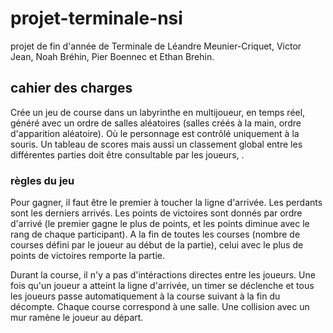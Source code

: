 # projet-terminale-nsi
projet de fin d'année de Terminale de Léandre Meunier-Criquet, Victor Jean, Noah Bréhin, Pier Boennec et Ethan Brehin.

## cahier des charges
Crée un jeu de course dans un labyrinthe en multijoueur, en temps réel, généré avec un ordre de salles aléatoires (salles créés à la main, ordre d'apparition aléatoire). Où le personnage est contrôlé uniquement à la souris. Un tableau de scores mais aussi un classement global entre les différentes parties doit être consultable par les joueurs, .

### règles du jeu
Pour gagner, il faut être le premier à toucher la ligne d'arrivée. Les perdants sont les derniers arrivés.
Les points de victoires sont donnés par ordre d'arrivé (le premier gagne le plus de points, et les points diminue avec le rang de chaque participant).
A la fin de toutes les courses (nombre de courses défini par le joueur au début de la partie), celui avec le plus de points de victoires remporte la partie.

Durant la course, il n'y a pas d'intéractions directes entre les joueurs. Une fois qu'un joueur a atteint la ligne d'arrivée, un timer se déclenche et tous les joueurs passe automatiquement à la course suivant à la fin du décompte. Chaque course correspond à une salle. Une collision avec un mur ramène le joueur au départ.
